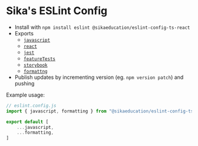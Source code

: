 # Sika's ESLint Config

* Install with `npm install eslint @sikaeducation/eslint-config-ts-react`
* Exports
	* [`javascript`](./lib/javascript.config.js)
	* [`react`](./lib/react.config.js)
	* [`jest`](./lib/jest.config.js)
	* [`featureTests`](./lib/feature-tests.config.js)
	* [`storybook`](./lib/storybook.config.js)
	* [`formattng`](./lib/formatting.config.js)
* Publish updates by incrementing version (eg. `npm version patch`) and pushing

Example usage:

```js
// eslint.config.js
import { javascript, formatting } from "@sikaeducation/eslint-config-ts-react";

export default [
	...javascript,
	...formatting,
]
```
